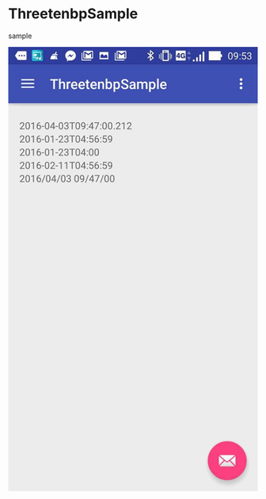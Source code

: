 # ThreetenbpSample
sample

![Output sample](https://github.com/Tecco/ThreetenbpSample/blob/master/screen_shot.jpg)
